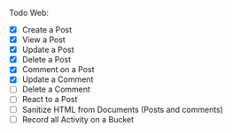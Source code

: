 Todo Web:

- [x] Create a Post
- [x] View a Post
- [x] Update a Post
- [x] Delete a Post
- [x] Comment on a Post
- [x] Update a Comment
- [ ] Delete a Comment
- [ ] React to a Post
- [ ] Sanitize HTML from Documents (Posts and comments)
- [ ] Record all Activity on a Bucket
